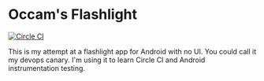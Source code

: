 # Occam's Flashlight

[![Circle CI](https://circleci.com/gh/epeterson320/flashlight.svg?style=svg)](https://circleci.com/gh/epeterson320/flashlight)

This is my attempt at a flashlight app for Android with no UI. You could call
it my devops canary. I'm using it to learn Circle CI and Android
instrumentation testing.
